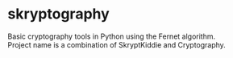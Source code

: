 # skryptography
Basic cryptography tools in Python using the Fernet algorithm.  
Project name is a combination of SkryptKiddie and Cryptography.
